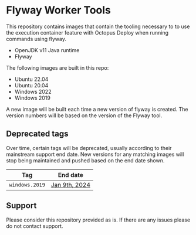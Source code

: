 # Flyway Worker Tools

This repository contains images that contain the tooling necessary to to use the execution container feature with Octopus Deploy when running commands using flyway.

- OpenJDK v11 Java runtime
- Flyway

The following images are built in this repo:

- Ubuntu 22.04
- Ubuntu 20.04 
- Windows 2022 
- Windows 2019

A new image will be built each time a new version of flyway is created.  The version numbers will be based on the version of the Flyway tool.

## Deprecated tags

Over time, certain tags will be deprecated, usually according to their mainstream support end date. New versions for any matching images will stop being maintained and pushed based on the end date shown.

Tag | End date
---------| ---------------
`windows.2019`| [Jan 9th, 2024](https://learn.microsoft.com/en-us/lifecycle/products/windows-server-2019)

## Support

Please consider this repository provided as is.  If there are any issues please do not contact support.
